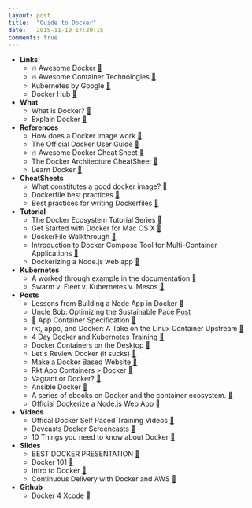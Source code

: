 ```yaml
---
layout: post
title:  "Guide to Docker"
date:   2015-11-10 17:20:15
comments: true
---
```


- **Links**
    - :fire: Awesome Docker [:link:](https://github.com/veggiemonk/awesome-docker)
    - :fire: Awesome Container Technologies [:link:](https://github.com/tcnksm/awesome-container)
    - Kubernetes by Google [:link:](http://kubernetes.io/)
    - Docker Hub [:link:](https://hub.docker.com/)
- **What**
    - What is Docker? [:link:](https://www.docker.com/what-docker)
    - Explain Docker [:link:](https://docs.docker.com/engine/understanding-docker/#how-does-a-docker-image-work)
- **References**
	- How does a Docker Image work [:link:](https://docs.docker.com/engine/understanding-docker/#how-does-a-docker-image-work)
    - The Official Docker User Guide [:link:](https://docs.docker.com/userguide/)
    - :fire: Awesome Docker Cheat Sheet [:link:](https://github.com/wsargent/docker-cheat-sheet)
    - The Docker Architecture CheatSheet [:link:](https://dzone.com/refcardz/getting-started-with-docker-1)
    - Learn Docker [:pencil:](https://github.com/dwyl/learn-docker)
- **CheatSheets**
	- What constitutes a good docker image? [:link:](http://jonathan.bergknoff.com/journal/building-good-docker-images)
	- Dockerfile best practices [:link:](http://crosbymichael.com/dockerfile-best-practices.html)
	- Best practices for writing Dockerfiles [:link:](https://docs.docker.com/engine/userguide/eng-image/dockerfile_best-practices/)
- **Tutorial**
	- The Docker Ecosystem Tutorial Series [:link:](https://www.digitalocean.com/community/tutorial_series/the-docker-ecosystem)
	- Get Started with Docker for Mac OS X [:link:](https://docs.docker.com/mac/)
	- DockerFile Walkthrough [:link:](http://learningdocker.com/dockerfile-walkthrough/)
  - Introduction to Docker Compose Tool for Multi-Container Applications [:link:](https://www.linux.com/learn/introduction-docker-compose-tool-multi-container-applications)
  - Dockerizing a Node.js web app [:link:](https://nodejs.org/en/docs/guides/nodejs-docker-webapp/)
- **Kubernetes**
	- A worked through example in the documentation [:link:](http://kubernetes.io/docs/whatisk8s/)
	- Swarm v. Fleet v. Kubernetes v. Mesos [:link:](https://www.oreilly.com/ideas/swarm-v-fleet-v-kubernetes-v-mesos)
- **Posts**
    - Lessons from Building a Node App in Docker [:link:](http://jdlm.info/articles/2016/03/06/lessons-building-node-app-docker.html)
    - Uncle Bob: Optimizing the Sustainable Pace [Post](http://blog.8thlight.com/paul-pagel/2015/09/15/optimize-sustainable-pace.html)
    - :raised_hands: App Container Specification [:link:](https://github.com/appc/spec/blob/master/SPEC.md)
    - rkt, appc, and Docker: A Take on the Linux Container Upstream [:link:](http://rhelblog.redhat.com/2015/05/05/rkt-appc-and-docker-a-take-on-the-linux-container-upstream/)
    - 4 Day Docker and Kubernotes Training [:link:](https://dzone.com/articles/4-day-docker-and-kubernetes-training)
    - Docker Containers on the Desktop [:link:](https://blog.jessfraz.com/post/docker-containers-on-the-desktop/)
    - Let's Review Docker (it sucks) [:link:](http://iops.io/blog/docker-hype/)
    - Make a Docker Based Website [:link:](http://project-webdev.blogspot.de/2015/05/create-site-based-on-docker-part1.html)
    - Rkt App Containers > Docker [:link:](https://github.com/coreos/rkt)
    - Vagrant or Docker? [:link:](http://stackoverflow.com/questions/16647069/should-i-use-vagrant-or-docker-for-creating-an-isolated-environment)
    - Ansible Docker [:link:](https://www.ansible.com/docker)
    - A series of ebooks on Docker and the container ecosystem. [:link:](https://github.com/thenewstack/docker-and-containers-ebooks)
    - Official Dockerize a Node.js Web App [:link:](https://nodejs.org/en/docs/guides/nodejs-docker-webapp/)
- **Videos**
    - Offical Docker Self Paced Training Videos [:link:](http://training.docker.com/self-paced-training)
    - Devcasts Docker Screencasts [:link:](https://www.devcasts.io/search/?q=docker)
    - 10 Things you need to know about Docker [:link:](https://www.oreilly.com/ideas/10-things-you-need-to-know-about-docker)
- **Slides**
    - BEST DOCKER PRESENTATION [:link:](http://slides.com/ajohnstone/docker)
    - Docker 101 [:floppy_disk:](https://speakerdeck.com/asm89/docker)
    - Intro to Docker [:floppy_disk:](http://jdlm.info/ds-docker-demo/#1)
    - Continuous Delivery with Docker and AWS [:link:](http://slides.com/orlade/cd4ecs)
- **Github**
    - Docker 4 Xcode [:pencil:](https://github.com/jkingyens/docker4xcode)
